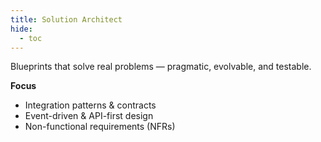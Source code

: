 ```yaml
---
title: Solution Architect
hide:
  - toc
---
```


Blueprints that solve real problems — pragmatic, evolvable, and testable.

**Focus**
- Integration patterns & contracts
- Event-driven & API-first design
- Non-functional requirements (NFRs)